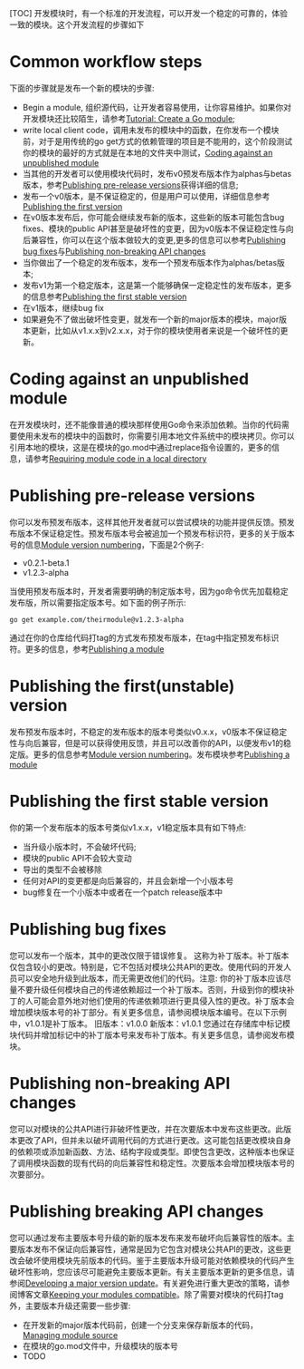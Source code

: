 [TOC]
开发模块时，有一个标准的开发流程，可以开发一个稳定的可靠的，体验一致的模块。这个开发流程的步骤如下
# Common workflow steps
下面的步骤就是发布一个新的模块的步骤:
- Begin a module, 组织源代码，让开发者容易使用，让你容易维护。如果你对开发模块还比较陌生，请参考[Tutorial: Create a Go module](https://go.dev/doc/tutorial/create-module);
- write local client code，调用未发布的模块中的函数，在你发布一个模块前，对于是用传统的go get方式的依赖管理的项目是不能用的，这个阶段测试你的模块的最好的方式就是在本地的文件夹中测试，[Coding against an unpublished module](https://go.dev/doc/modules/release-workflow#unpublished)
- 当其他的开发者可以使用模块代码时，发布v0预发布版本作为alphas与betas版本，参考[Publishing pre-release versions](https://go.dev/doc/modules/release-workflow#pre-release)获得详细的信息;
- 发布一个v0版本，是不保证稳定的，但是用户可以使用，详细信息参考[Publishing the first version](https://go.dev/doc/modules/release-workflow#first-unstable)
- 在v0版本发布后，你可能会继续发布新的版本，这些新的版本可能包含bug fixes、模块的public API甚至是破坏性的变更，因为v0版本不保证稳定性与向后兼容性，你可以在这个版本做较大的变更,更多的信息可以参考[Publishing bug fixes](https://go.dev/doc/modules/release-workflow#bug-fixes)与[Publishing non-breaking API changes](https://go.dev/doc/modules/release-workflow#non-breaking)
- 当你做出了一个稳定的发布版本，发布一个预发布版本作为alphas/betas版本;
- 发布v1为第一个稳定版本，这是第一个能够确保一定稳定性的发布版本，更多的信息参考[Publishing the first stable version](https://go.dev/doc/modules/release-workflow#first-stable)
- 在v1版本，继续bug fix
- 如果避免不了做出破坏性变更，就发布一个新的major版本的模块，major版本更新，比如从v1.x.x到v2.x.x，对于你的模块使用者来说是一个破坏性的更新。

# Coding against an unpublished module
在开发模块时，还不能像普通的模块那样使用Go命令来添加依赖。当你的代码需要使用未发布的模块中的函数时，你需要引用本地文件系统中的模块拷贝。你可以引用本地的模块，这是在模块的go.mod中通过replace指令设置的，更多的信息，请参考[Requiring module code in a local directory](https://go.dev/doc/modules/managing-dependencies#local_directory)

# Publishing pre-release versions
你可以发布预发布版本，这样其他开发者就可以尝试模块的功能并提供反馈。预发布版本不保证稳定性。预发布版本号会被追加一个预发布标识符，更多的关于版本号的信息[Module version numbering](https://go.dev/doc/modules/version-numbers)，下面是2个例子:
- v0.2.1-beta.1
- v1.2.3-alpha

当使用预发布版本时，开发者需要明确的制定版本号，因为go命令优先加载稳定发布版，所以需要指定版本号。如下面的例子所示:
```shell
go get example.com/theirmodule@v1.2.3-alpha
```
通过在你的仓库给代码打tag的方式发布预发布版本，在tag中指定预发布标识符。更多的信息，参考[Publishing a module](https://go.dev/doc/modules/publishing)

# Publishing the first(unstable) version
发布预发布版本时，不稳定的发布版本的版本号类似v0.x.x，v0版本不保证稳定性与向后兼容，但是可以获得使用反馈，并且可以改善你的API，以便发布v1的稳定版。更多的信息参考[Module version numbering](https://go.dev/doc/modules/version-numbers)。发布模块参考[Publishing a module](https://go.dev/doc/modules/publishing)
# Publishing the first stable version
你的第一个发布版本的版本号类似v1.x.x，v1稳定版本具有如下特点:
- 当升级小版本时，不会破坏代码;
- 模块的public API不会较大变动
- 导出的类型不会被移除
- 任何对API的变更都是向后兼容的，并且会新增一个小版本号
- bug修复在一个小版本中或者在一个patch release版本中

# Publishing bug fixes
您可以发布一个版本，其中的更改仅限于错误修复。 这称为补丁版本。补丁版本仅包含较小的更改。特别是，它不包括对模块公共API的更改。使用代码的开发人员可以安全地升级到此版本，而无需更改他们的代码。注意: 你的补丁版本应该尽量不要升级任何模块自己的传递依赖超过一个补丁版本。否则，升级到你的模块补丁的人可能会意外地对他们使用的传递依赖项进行更具侵入性的更改。补丁版本会增加模块版本号的补丁部分。有关更多信息，请参阅模块版本编号。在以下示例中，v1.0.1是补丁版本。
旧版本：v1.0.0
新版本：v1.0.1
您通过在存储库中标记模块代码并增加标记中的补丁版本号来发布补丁版本。有关更多信息，请参阅发布模块。
# Publishing non-breaking API changes
您可以对模块的公共API进行非破坏性更改，并在次要版本中发布这些更改。此版本更改了API，但并未以破坏调用代码的方式进行更改。这可能包括更改模块自身的依赖项或添加新函数、方法、结构字段或类型。即使包含更改，这种版本也保证了调用模块函数的现有代码的向后兼容性和稳定性。次要版本会增加模块版本号的次要部分。

# Publishing breaking API changes
您可以通过发布主要版本号升级的新的版本发布来发布破坏向后兼容性的版本。主要版本发布不保证向后兼容性，通常是因为它包含对模块公共API的更改，这些更改会破坏使用模块先前版本的代码。鉴于主要版本升级可能对依赖模块的代码产生破坏性影响，您应该尽可能避免主要版本更新。有关主要版本更新的更多信息，请参阅[Developing a major version update](https://go.dev/doc/modules/major-version)。有关避免进行重大更改的策略，请参阅博客文章[Keeping your modules compatible](https://blog.golang.org/module-compatibility)。除了需要对模块的代码打tag外，主要版本升级还需要一些步骤:
- 在开发新的major版本代码前，创建一个分支来保存新版本的代码，[Managing module source](https://go.dev/doc/modules/managing-source)
- 在模块的go.mod文件中，升级模块的版本号
- TODO